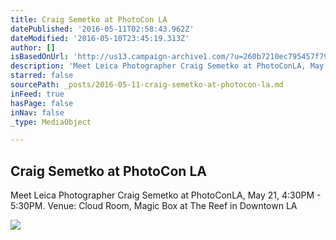 ```yaml
---
title: Craig Semetko at PhotoCon LA
datePublished: '2016-05-11T02:58:43.962Z'
dateModified: '2016-05-10T23:45:19.313Z'
author: []
isBasedOnUrl: 'http://us13.campaign-archive1.com/?u=260b7210ec795457f794ca296&id=42f6f61c59&e=46b9026cfe'
description: 'Meet Leica Photographer Craig Semetko at PhotoConLA, May 21, 4:30PM - 5:30PM. Venue: Cloud Room, Magic Box at The Reef in Downtown LA'
starred: false
sourcePath: _posts/2016-05-11-craig-semetko-at-photocon-la.md
inFeed: true
hasPage: false
inNav: false
_type: MediaObject

---
```

<article style=""><h1>Craig Semetko at PhotoCon LA</h1><p>Meet Leica Photographer Craig Semetko at PhotoConLA, May 21, 4:30PM - 5:30PM. Venue: Cloud Room, Magic Box at The Reef in Downtown LA</p><img src="https://gallery.mailchimp.com/260b7210ec795457f794ca296/images/5b133249-9d2b-4286-82bd-3ee860e66766.jpg" /></article>